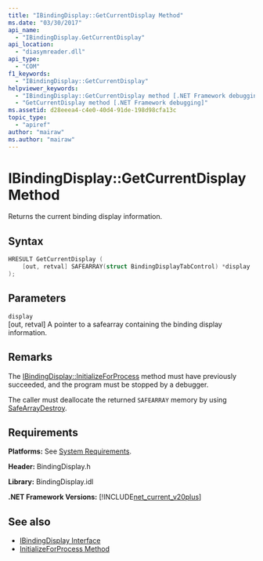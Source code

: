 ```yaml
---
title: "IBindingDisplay::GetCurrentDisplay Method"
ms.date: "03/30/2017"
api_name: 
  - "IBindingDisplay.GetCurrentDisplay"
api_location: 
  - "diasymreader.dll"
api_type: 
  - "COM"
f1_keywords: 
  - "IBindingDisplay::GetCurrentDisplay"
helpviewer_keywords: 
  - "IBindingDisplay::GetCurrentDisplay method [.NET Framework debugging]"
  - "GetCurrentDisplay method [.NET Framework debugging]"
ms.assetid: d28eeea4-c4e0-40d4-91de-198d98cfa13c
topic_type: 
  - "apiref"
author: "mairaw"
ms.author: "mairaw"
---
```

# IBindingDisplay::GetCurrentDisplay Method
Returns the current binding display information.  
  
## Syntax  
  
```cpp  
HRESULT GetCurrentDisplay (  
    [out, retval] SAFEARRAY(struct BindingDisplayTabControl) *display  
);  
```  
  
## Parameters  
 `display`  
 [out, retval] A pointer to a safearray containing the binding display information.  
  
## Remarks  
 The [IBindingDisplay::InitializeForProcess](../../../../docs/framework/unmanaged-api/diagnostics/ibindingdisplay-initializeforprocess-method.md) method must have previously succeeded, and the program must be stopped by a debugger.  
  
 The caller must deallocate the returned `SAFEARRAY` memory by using [SafeArrayDestroy](https://docs.microsoft.com/previous-versions/windows/desktop/api/oleauto/nf-oleauto-safearraydestroy).  
  
## Requirements  
 **Platforms:** See [System Requirements](../../../../docs/framework/get-started/system-requirements.md).  
  
 **Header:** BindingDisplay.h  
  
 **Library:** BindingDisplay.idl  
  
 **.NET Framework Versions:** [!INCLUDE[net_current_v20plus](../../../../includes/net-current-v20plus-md.md)]  
  
## See also

- [IBindingDisplay Interface](../../../../docs/framework/unmanaged-api/diagnostics/ibindingdisplay-interface.md)
- [InitializeForProcess Method](../../../../docs/framework/unmanaged-api/diagnostics/ibindingdisplay-initializeforprocess-method.md)
